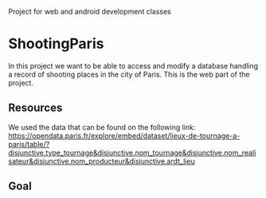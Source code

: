 Project for web and android development classes

# ShootingParis

In this project we want to be able to access and modify a database handling a record of shooting places in the city of Paris.
This is the web part of the project.

## Resources

We used the data that can be found on the following link:
https://opendata.paris.fr/explore/embed/dataset/lieux-de-tournage-a-paris/table/?disjunctive.type_tournage&disjunctive.nom_tournage&disjunctive.nom_realisateur&disjunctive.nom_producteur&disjunctive.ardt_lieu

## Goal

